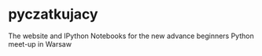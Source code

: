 # pyczatkujacy
The website and IPython Notebooks for the new advance beginners Python meet-up in Warsaw 
